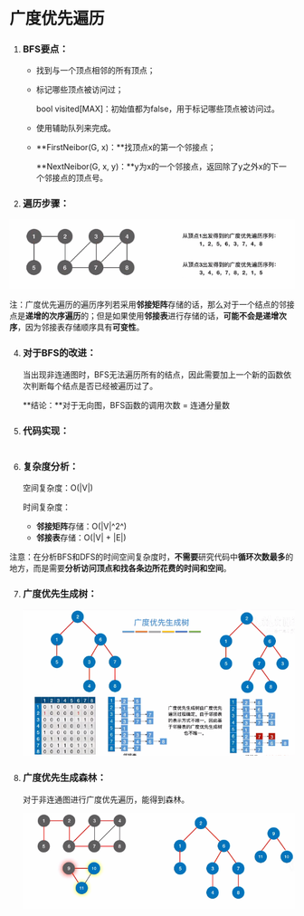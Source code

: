 # 广度优先遍历

1. ### BFS要点：

   - 找到与一个顶点相邻的所有顶点；

   - 标记哪些顶点被访问过；

     bool visited[MAX]：初始值都为false，用于标记哪些顶点被访问过。

   - 使用辅助队列来完成。

   - **FirstNeibor(G, x)：**找顶点x的第一个邻接点；

     **NextNeibor(G, x, y)：**y为x的一个邻接点，返回除了y之外x的下一个邻接点的顶点号。

   

2. ### 遍历步骤：

![image-20250601135539016](images/image-20250601135539016.png)

注：广度优先遍历的遍历序列若采用**邻接矩阵**存储的话，那么对于一个结点的邻接点是**递增的次序遍历**的；但是如果使用**邻接表**进行存储的话，**可能不会是递增次序**，因为邻接表存储顺序具有**可变性**。



4. ### 对于BFS的改进：

   当出现非连通图时，BFS无法遍历所有的结点，因此需要加上一个新的函数依次判断每个结点是否已经被遍历过了。

   

   **结论：**对于无向图，BFS函数的调用次数 = 连通分量数

   

5. ### 代码实现：

   ```c++
   
   ```

   

6. ### 复杂度分析：

   空间复杂度：O(|V|)

   时间复杂度：

   - **邻接矩阵**存储：O(|V|^2^)
   - **邻接表**存储：O(|V| + |E|)



注意：在分析BFS和DFS的时间空间复杂度时，**不需要**研究代码中**循环次数最多**的地方，而是需要**分析访问顶点和找各条边所花费的时间和空间**。



7. ### 广度优先生成树：

   ![image-20250601141058936](images/image-20250601141058936.png)

8. ### 广度优先生成森林：

   对于非连通图进行广度优先遍历，能得到森林。

   ![image-20250601141209021](images/image-20250601141209021.png)